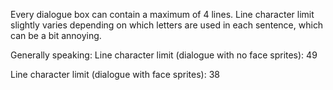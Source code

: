 Every dialogue box can contain a maximum of 4 lines. Line character limit slightly varies depending on which letters are used in each sentence, which can be a bit annoying. 

Generally speaking:
Line character limit (dialogue with no face sprites): 49

Line character limit (dialogue with face sprites): 38
